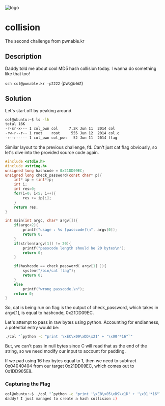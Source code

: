 ![logo](http://www.pwnable.kr/img/collision.png)

# collision
The second challenge from pwnable.kr

## Description
Daddy told me about cool MD5 hash collision today.
I wanna do something like that too!

`ssh col@pwnable.kr -p2222` (pw:guest)

## Solution

Let's start off by peaking around.

```sh
col@ubuntu:~$ ls -lh
total 16K
-r-sr-x--- 1 col_pwn col     7.2K Jun 11  2014 col
-rw-r--r-- 1 root    root     555 Jun 12  2014 col.c
-r--r----- 1 col_pwn col_pwn   52 Jun 11  2014 flag
```

Similar layout to the previous challenge, fd. Can't just cat flag obviously, so let's dive into the provided source code again.

```c
#include <stdio.h>
#include <string.h>
unsigned long hashcode = 0x21DD09EC;
unsigned long check_password(const char* p){
	int* ip = (int*)p;
	int i;
	int res=0;
	for(i=0; i<5; i++){
		res += ip[i];
	}
	return res;
}

int main(int argc, char* argv[]){
	if(argc<2){
		printf("usage : %s [passcode]\n", argv[0]);
		return 0;
	}
	if(strlen(argv[1]) != 20){
		printf("passcode length should be 20 bytes\n");
		return 0;
	}

	if(hashcode == check_password( argv[1] )){
		system("/bin/cat flag");
		return 0;
	}
	else
		printf("wrong passcode.\n");
	return 0;
}
```

So, cat is being run on flag is the output of check_password, which takes in argv[1], is equal to hashcode, 0x21DD09EC.

Let's attempt to pass in raw bytes using python. Accounting for endianness, a potential entry would be:

```sh
./col "`python -c "print '\xEC\x09\xDD\x21' + '\x00'*16"`"
```

But, we can't pass in null bytes since C will read that as the end of the string, so we need modify our input to account for padding.

If we pad using 16 hex bytes equal to 1, then we need to subtract 0x04040404 from our target 0x21DD09EC, which comes out to 0x1DD905E8.


### Capturing the Flag

```sh
col@ubuntu:~$ ./col "`python -c "print '\xE8\x05\xD9\x1D' + '\x01'*16"`"
daddy! I just managed to create a hash collision :)
```
